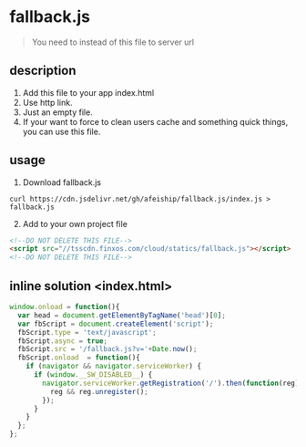 # fallback.js
> You need to instead of this file to server url

## description
1. Add this file to your app index.html
2. Use http link.
3. Just an empty file.
4. If your want to force to clean users cache and something quick things, you can use this file.

## usage
1. Download fallback.js
  ```shell
  curl https://cdn.jsdelivr.net/gh/afeiship/fallback.js/index.js > fallback.js
  ```
2. Add to your own project file
  ```html
  <!--DO NOT DELETE THIS FILE-->
  <script src="//tsscdn.finxos.com/cloud/statics/fallback.js"></script>
  <!--DO NOT DELETE THIS FILE-->
  ```

## inline solution <index.html>

```js
window.onload = function(){
  var head = document.getElementByTagName('head')[0];
  var fbScript = document.createElement('script');
  fbScript.type = 'text/javascript';
  fbScript.async = true;
  fbScript.src = '/fallback.js?v='+Date.now();
  fbScript.onload  = function(){
    if (navigator && navigator.serviceWorker) {
      if (window.__SW_DISABLED__) {
        navigator.serviceWorker.getRegistration('/').then(function(reg) {
          reg && reg.unregister();
        });
      }
    }
  };
};
```
